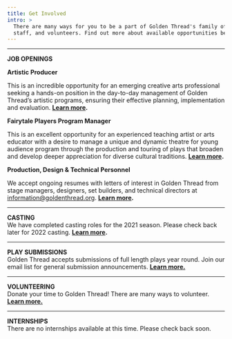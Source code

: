 ```yaml
---
title: Get Involved
intro: >
  There are many ways for you to be a part of Golden Thread's family of artists,
  staff, and volunteers. Find out more about available opportunities below.
---
```

- - -

**JOB OPENINGS**

**Artistic Producer**

This is an incredible opportunity for an emerging creative arts professional seeking a hands-on position in the day-to-day management of Golden Thread’s artistic programs, ensuring their effective planning, implementation and evaluation. **[Learn more](/get-involved/jobs/).**

**Fairytale Players Program Manager**

This is an excellent opportunity for an experienced teaching artist or arts educator with a desire to manage a unique and dynamic theatre for young audience program through the production and touring of plays that broaden and develop deeper appreciation for diverse cultural traditions. **[Learn more](/get-involved/jobs/).**

**Production, Design & Technical Personnel**

We accept ongoing resumes with letters of interest in Golden Thread from stage managers, designers, set builders, and technical directors at [information@goldenthread.org]((mailto:information@goldenthread.org)). **[Learn more](/get-involved/jobs/).**

- - -

**CASTING**\
We have completed casting roles for the 2021 season. Please check back later for 2022 casting. **[Learn more](/get-involved/casting/).**

- - -

**PLAY SUBMISSIONS**\
Golden Thread accepts submissions of full length plays year round. Join our email list for general submission announcements. **[Learn more.](/get-involved/submissions/)**

- - -

**VOLUNTEERING**\
Donate your time to Golden Thread! There are many ways to volunteer. **[Learn more.](/get-involved/volunteer/)**

- - -

**INTERNSHIPS**\
There are no internships available at this time. Please check back soon.